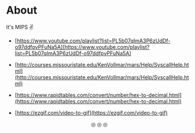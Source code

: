 # About
It's MIPS :v:

* [https://www.youtube.com/playlist?list=PL5b07qlmA3P6zUdDf-o97ddfpvPFuNa5A](https://www.youtube.com/playlist?list=PL5b07qlmA3P6zUdDf-o97ddfpvPFuNa5A)

* [http://courses.missouristate.edu/KenVollmar/mars/Help/SyscallHelp.html](http://courses.missouristate.edu/KenVollmar/mars/Help/SyscallHelp.html)

* [https://www.rapidtables.com/convert/number/hex-to-decimal.html](https://www.rapidtables.com/convert/number/hex-to-decimal.html)

* [https://ezgif.com/video-to-gif](https://ezgif.com/video-to-gif)

<p align="center">
&#9678; &#9678; &#9678;
</p>
